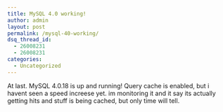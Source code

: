 ```yaml
---
title: MySQL 4.0 working!
author: admin
layout: post
permalink: /mysql-40-working/
dsq_thread_id:
  - 26008231
  - 26008231
categories:
  - Uncategorized
---
```

At last. MySQL 4.0.18 is up and running! Query cache is enabled, but i havent seen a speed increese yet. im monitoring it and it say its actually getting hits and stuff is being cached, but only time will tell.